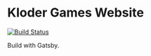 # Kloder Games Website

[![Build Status](https://travis-ci.org/klodergames/website.svg?branch=master)](https://travis-ci.org/klodergames/website)

Build with Gatsby.

